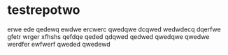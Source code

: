 # testrepotwo
erwe
ede
qedewq
ewdwe
ercwerc
qwedqwe
dcqwed
wedwdecq
dqerfwe
gfetr
wrger
xfhshs
qefdqe
qeded
qdqwed
qedwed
qwedqwe
qwedwe
werdfer
ewfwerf
qweded
qwedewd
